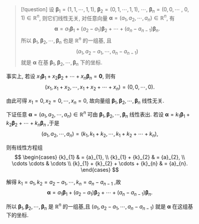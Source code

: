 > [!question] 
> 设 ${\mathbf{\beta }}_{1} = \left( {1,1,\cdots ,1,1}\right)$, ${\mathbf{\beta }}_{2} = \left( {0,1,\cdots ,1,1}\right)$, $\cdots$, ${\mathbf{\beta }}_{n} = (0,0,\cdots$ , $0,1) \in {\mathbb{R}}^{n}$, 则它们线性无关, 对任意向量 $\mathbf{\alpha } = \left( {{a}_{1},{a}_{2},\cdots ,{a}_{n}}\right) \in {\mathbb{R}}^{n}$, 有
> $$
> \mathbf{\alpha } = {a}_{1}{\mathbf{\beta }}_{1} + \left( {{a}_{2} - {a}_{1}}\right) {\mathbf{\beta }}_{2} + \cdots + \left( {{a}_{n} - {a}_{n - 1}}\right) {\mathbf{\beta }}_{n}.
> $$
> 所以 ${\mathbf{\beta }}_{1},{\mathbf{\beta }}_{2},\cdots ,{\mathbf{\beta }}_{n}$ 也是 ${\mathbb{R}}^{n}$ 的一组基, 且 $$\left( {{a}_{1},{a}_{2} - {a}_{1},\cdots ,{a}_{n} - {a}_{n - 1}}\right)$$ 就是 $\mathbf{\alpha }$ 在基 ${\mathbf{\beta }}_{1},{\mathbf{\beta }}_{2},\cdots ,{\mathbf{\beta }}_{n}$ 下的坐标.

事实上, 若设 ${x}_{1}{\mathbf{\beta }}_{1} + {x}_{2}{\mathbf{\beta }}_{2} + \cdots + {x}_{n}{\mathbf{\beta }}_{n} = \mathbf{0}$, 则有
$$
\left( {{x}_{1},{x}_{1} + {x}_{2},\cdots ,{x}_{1} + {x}_{2} + \cdots + {x}_{n}}\right) = \left( {0,0,\cdots ,0}\right) .
$$

由此可得 ${x}_{1} = 0,{x}_{2} = 0,\cdots ,{x}_{n} = 0$, 故向量组 ${\mathbf{\beta }}_{1},{\mathbf{\beta }}_{2},\cdots ,{\mathbf{\beta }}_{n}$ 线性无关.

下证任意 $\mathbf{\alpha } = \left( {{a}_{1},{a}_{2},\cdots ,{a}_{n}}\right) \in {\mathbb{R}}^{n}$ 可由 ${\mathbf{\beta }}_{1},{\mathbf{\beta }}_{2},\cdots ,{\mathbf{\beta }}_{n}$ 线性表出. 
若设 $\mathbf{\alpha } = {k}_{1}{\mathbf{\beta }}_{1} + {k}_{2}{\mathbf{\beta }}_{2} + \cdots + {k}_{n}{\mathbf{\beta }}_{n}$ ,于是
$$
\left( {{a}_{1},{a}_{2},\cdots ,{a}_{n}}\right) = \left( {{k}_{1},{k}_{1} + {k}_{2},\cdots ,{k}_{1} + {k}_{2} + \cdots + {k}_{n}}\right) ,
$$

则有线性方程组
$$
\begin{cases} {k}_{1} & = {a}_{1}, \\ {k}_{1} + {k}_{2} & = {a}_{2}, \\ \cdots \cdots & \cdots \\ {k}_{1} + {k}_{2} + \cdots + {k}_{n} & = {a}_{n}. \end{cases}
$$

解得 ${k}_{1} = {a}_{1},{k}_{2} = {a}_{2} - {a}_{1},\cdots ,{k}_{n} = {a}_{n} - {a}_{n - 1}$ ,故
$$
\mathbf{\alpha } = {a}_{1}{\mathbf{\beta }}_{1} + \left( {{a}_{2} - {a}_{1}}\right) {\mathbf{\beta }}_{2} + \cdots + \left( {{a}_{n} - {a}_{n - 1}}\right) {\mathbf{\beta }}_{n}.
$$

所以 ${\mathbf{\beta }}_{1},{\mathbf{\beta }}_{2},\cdots ,{\mathbf{\beta }}_{n}$ 是 ${\mathbb{R}}^{n}$ 的一组基,且 $\left( {{a}_{1},{a}_{2} - {a}_{1},\cdots ,{a}_{n} - {a}_{n - 1}}\right)$ 就是 $\mathbf{\alpha }$ 在这组基下的坐标.
